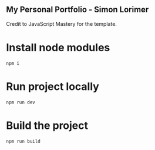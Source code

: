 ## My Personal Portfolio - Simon Lorimer

Credit to JavaScript Mastery for the template.

# Install node modules

`npm i`

# Run project locally

`npm run dev`

# Build the project

`npm run build`